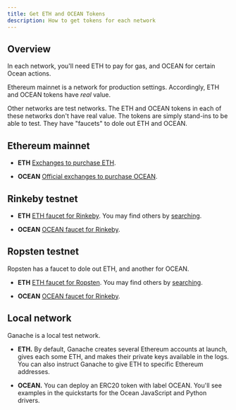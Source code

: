 ```yaml
---
title: Get ETH and OCEAN Tokens
description: How to get tokens for each network
---
```


## Overview

In each network, you'll need ETH to pay for gas, and OCEAN for certain Ocean actions.

Ethereum mainnet is a network for production settings. Accordingly, ETH and OCEAN tokens have _real_ value.

Other networks are test networks. The ETH and OCEAN tokens in each of these networks don't have real value. The tokens are simply stand-ins to be able to test. They have "faucets" to dole out ETH and OCEAN. 

## Ethereum mainnet

- **ETH** [Exchanges to purchase ETH](https://www.coingecko.com/en/coins/ethereum#markets). 

- **OCEAN** [Official exchanges to purchase OCEAN](https://oceanprotocol.com/token#get).


## Rinkeby testnet

- **ETH** [ETH faucet for Rinkeby](https://faucet.rinkeby.io/). You may find others by [searching](https://www.google.com/search?q=rinkeby+ether+faucet&oq=rinkeby+ether+faucet).

- **OCEAN** [OCEAN faucet for Rinkeby](https://faucet.rinkeby.oceanprotocol.com).

## Ropsten testnet

Ropsten has a faucet to dole out ETH, and another for OCEAN.

- **ETH** [ETH faucet for Ropsten](https://faucet.dimensions.network/). You may find others by [searching](https://www.google.com/search?q=ropsten+ether+faucet&oq=ropsten+ether+faucet).

- **OCEAN** [OCEAN faucet for Rinkeby](https://faucet.ropsten.oceanprotocol.com).

## Local network

Ganache is a local test network. 

- **ETH.** By default, Ganache creates several Ethereum accounts at launch, gives each some ETH, and makes their private keys available in the logs. You can also instruct Ganache to give ETH to specific Ethereum addresses.

- **OCEAN.** You can deploy an ERC20 token with label OCEAN. You'll see examples in the quickstarts for the Ocean JavaScript and Python drivers.
